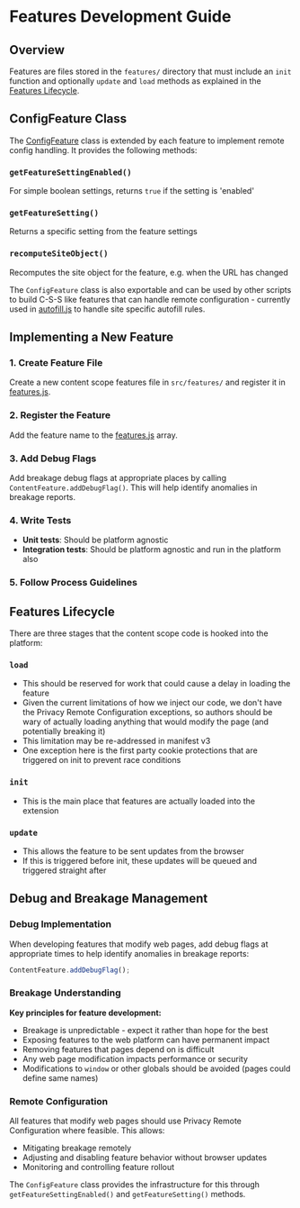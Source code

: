 # Features Development Guide

## Overview

Features are files stored in the `features/` directory that must include an `init` function and optionally `update` and `load` methods as explained in the [Features Lifecycle](#features-lifecycle).

## ConfigFeature Class

The [ConfigFeature](https://github.com/duckduckgo/content-scope-scripts/blob/main/injected/src/config-feature.js) class is extended by each feature to implement remote config handling. It provides the following methods:

### `getFeatureSettingEnabled()`

For simple boolean settings, returns `true` if the setting is 'enabled'

### `getFeatureSetting()`

Returns a specific setting from the feature settings

### `recomputeSiteObject()`

Recomputes the site object for the feature, e.g. when the URL has changed

The `ConfigFeature` class is also exportable and can be used by other scripts to build C-S-S like features that can handle remote configuration - currently used in [autofill.js](https://github.com/duckduckgo/duckduckgo-autofill/blob/main/src/site-specific-feature.js) to handle site specific autofill rules.

## Implementing a New Feature

### 1. Create Feature File

Create a new content scope features file in `src/features/` and register it in [features.js](../src/features.js).

### 2. Register the Feature

Add the feature name to the [features.js](../src/features.js) array.

### 3. Add Debug Flags

Add breakage debug flags at appropriate places by calling `ContentFeature.addDebugFlag()`. This will help identify anomalies in breakage reports.

### 4. Write Tests

- **Unit tests**: Should be platform agnostic
- **Integration tests**: Should be platform agnostic and run in the platform also

### 5. Follow Process Guidelines

## Features Lifecycle

There are three stages that the content scope code is hooked into the platform:

### `load`

- This should be reserved for work that could cause a delay in loading the feature
- Given the current limitations of how we inject our code, we don't have the Privacy Remote Configuration exceptions, so authors should be wary of actually loading anything that would modify the page (and potentially breaking it)
- This limitation may be re-addressed in manifest v3
- One exception here is the first party cookie protections that are triggered on init to prevent race conditions

### `init`

- This is the main place that features are actually loaded into the extension

### `update`

- This allows the feature to be sent updates from the browser
- If this is triggered before init, these updates will be queued and triggered straight after

## Debug and Breakage Management

### Debug Implementation

When developing features that modify web pages, add debug flags at appropriate times to help identify anomalies in breakage reports:

```javascript
ContentFeature.addDebugFlag();
```

### Breakage Understanding

**Key principles for feature development:**

- Breakage is unpredictable - expect it rather than hope for the best
- Exposing features to the web platform can have permanent impact
- Removing features that pages depend on is difficult
- Any web page modification impacts performance or security
- Modifications to `window` or other globals should be avoided (pages could define same names)

### Remote Configuration

All features that modify web pages should use Privacy Remote Configuration where feasible. This allows:

- Mitigating breakage remotely
- Adjusting and disabling feature behavior without browser updates
- Monitoring and controlling feature rollout

The `ConfigFeature` class provides the infrastructure for this through `getFeatureSettingEnabled()` and `getFeatureSetting()` methods.
